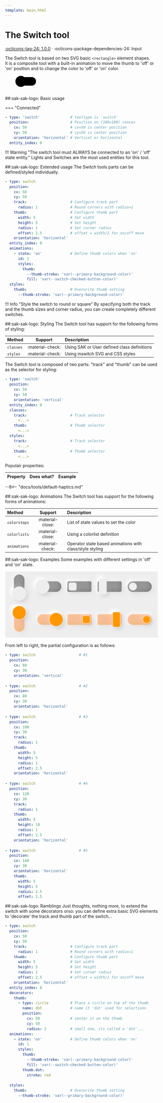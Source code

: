 ```yaml
---
template: main.html
---
```


[switch-tool support]: https://github.com/amoebelabs/swiss-army-knife/releases/tag/1.0.0

# The Switch tool
[:octicons-tag-24: 1.0.0][switch-tool support] ·
:octicons-package-dependencies-24: Input

The Switch tool is based on two SVG basic `<rectangle>` element shapes.
<br> It is a composite tool with a built-in animation to move the thumb to 'off' or 'on' position and to change the color to 'off' or 'on' color.

<svg viewBox="50 -100 300 50" xmlns="http://www.w3.org/2000/svg" width="300px">
  <g overflow="visible" id="switch-9q4tztq6a" class="sak-switch hover" transform-origin="0 -100">
      <g>
        <rect x="88" y="-94" width="64" height="28.000000000000004" rx="14.000000000000002" style="fill:var(--md-primary-fg-color--dark);pointer-events: auto;"></rect>
        <rect class="sak-switch__thumb" x="102" y="-98" width="36" height="36" rx="18" style="fill: var(--md-primary-fg-color--light);transform: translateX(-18px);"></rect>
      </g>
  </g>
</svg>

##:sak-sak-logo: Basic usage

=== "Connected"
```yaml linenums="1" hl_lines="1 6"
- type: 'switch'              # tooltype is 'switch'
  position:                   # Position on (100x100) canvas
    cx: 50                    # cx=50 is center position
    cy: 50                    # cy=50 is center position
    orientation: 'horizontal' # Vertical or horizontal
  entity_index: 0
```

!!! Warning "The switch tool must ALWAYS be connected to an 'on' / 'off' state entity."
    Lights and Switches are the most used entities for this tool.
    
##:sak-sak-logo: Extended usage
The Switch tools parts can be defined/styled individually.

```yaml linenums="1" hl_lines="1 5 7"
- type: switch
  position:
    cx: 50
    cy: 50
    track:                    # Configure track part
      radius: 1               # Round corners with radius=1
    thumb:                    # Configure thumb part
      width: 5                # Set width
      height: 5               # Set height
      radius: 1               # Set corner radius
      offset: 2.5             # offset = width/2 for on/off move
    orientation: 'horizontal'
  entity_index: 0
  animations:
    - state: 'on'             # Define thumb colors when 'on'
      id: 1
      styles:
        thumb:
          --thumb-stroke: 'var(--primary-background-color)'
          fill: 'var(--switch-checked-button-color)'
  styles:
    thumb:                    # Overwrite thumb setting
      --thumb-stroke: 'var(--primary-background-color)'
```
!!! Info "Style the switch to round or square"
    By specifying both the track and the thumb sizes and corner radius, you can create completely different switches.

##:sak-sak-logo: Styling
The Switch tool has support for the following forms of styling:

| Method       | Support          | Description |
| :----------- | :--------------: | :-------------------- |
| `classes`    | :material-check: | Using SAK or User defined class definitions |
| `styles`     | :material-check: | Using inswitch SVG and CSS styles |


The Switch tool is composed of two parts: "track" and "thumb" can be used as the selector for styling:
```yaml linenums="1" hl_lines="8 10 13 15"
- type: 'switch'
  position:
    cx: 50
    cy: 50
    orientation: 'vertical'
  entity_index: 0
  classes:
    track:                    # Track selector
      <...>
    thumb:                    # Thumb selector
      <...>
  styles:
    track:                    # Track selector
      <...>
    thumb:                    # Thumb selector
      <...>
```

Populair properties:

| Property      | Does what?         | Example                                                 |
| :------------- | :----------------- | :------------------------------------------------------ |

--8<-- "docs/tools/default-haptics.md"

##:sak-sak-logo: Animations
The Switch tool has support for the following forms of animations:

| Method       | Support          | Description            |
| :----------- | :--------------: | :-------------------- |
| `colorstops` | :material-close: | List of state values to set the color |
| `colorlists` | :material-close: | Using a colorlist definition |
| `animations` | :material-check: | Operator state based animations with class/style styling |

##:sak-sak-logo: Examples
Some examples with different settings in 'off' and 'on' state.

![sak-switch-example]

[sak-switch-example]: ../assets/screenshots/sak-switch-example.png

From left to right, the partial configuration is as follows:

```yaml linenums="1" hl_lines="1 7 13 26 39"
- type: switch                    # #1
  position:
    cx: 60
    cy: 30
    orientation: 'vertical'

- type: switch                    # #2
  position:
    cx: 80
    cy: 30
    orientation: 'horizontal'

- type: switch                    # #3
  position:
    cx: 100
    cy: 30
    track:
      radius: 1
    thumb:
      width: 5
      height: 5
      radius: 1
      offset: 2.5
    orientation: 'horizontal'

- type: switch                    # #4
  position:
    cx: 120
    cy: 30
    track:
      radius: 1
    thumb:
      width: 5
      height: 10
      radius: 1
      offset: 2.5
    orientation: 'horizontal'
    
- type: switch                    # #5
  position:
    cx: 140
    cy: 30
    orientation: 'horizontal'
    thumb:
      width: 5
      height: 5
      radius: 2.5
      offset: 2.5
```

##:sak-sak-logo: Ramblings
Just thoughts, nothing more, to extend the switch with some decorators orso: you can define extra basic SVG elements to 'decorate' the track and thumb part of the switch...

```yaml linenums="1" hl_lines="14-21 29-30"
- type: switch
  position:
    cx: 50
    cy: 50
    track:                    # Configure track part
      radius: 1               # Round corners with radius=1
    thumb:                    # Configure thumb part
      width: 5                # Set width
      height: 5               # Set height
      radius: 1               # Set corner radius
      offset: 2.5             # offset = width/2 for on/off move
    orientation: 'horizontal'
  entity_index: 0
  decorators:
    thumb:
      - type: circle          # Place a circle on top of the thumb
        name: dot             # name it 'dot' used for selections
        position:
          cx: 50              # center it on the thumb
          cy: 50
          radius: 2           # small one, its called a 'dot'...
  animations:
    - state: 'on'             # Define thumb colors when 'on'
      id: 1
      styles:
        thumb:
          --thumb-stroke: 'var(--primary-background-color)'
          fill: 'var(--switch-checked-button-color)'
        thumb.dot:
          stroke: red
          
  styles:
    thumb:                    # Overwrite thumb setting
      --thumb-stroke: 'var(--primary-background-color)'
```